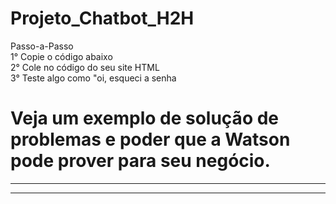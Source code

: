 # Projeto_Chatbot_H2H
Passo-a-Passo </br>
1° Copie o código abaixo</br>
2° Cole no código do seu site HTML</br>
3° Teste algo como "oi, esqueci a senha</br>
# Veja um exemplo de solução de problemas e poder que a Watson pode prover para seu negócio.
----------------------------------------------------------------------------
<script>
  window.watsonAssistantChatOptions = {
      integrationID: "284aa4c8-fa72-40dc-9fdf-9cd02114be2a", // The ID of this integration.
      region: "us-south", // The region your integration is hosted in.
      serviceInstanceID: "a8b3db24-85bb-4f75-a8e6-8c977e81fd36", // The ID of your service instance.
      onLoad: function(instance) { instance.render(); }
    };
  setTimeout(function(){
    const t=document.createElement('script');
    t.src="https://web-chat.global.assistant.watson.appdomain.cloud/versions/" + (window.watsonAssistantChatOptions.clientVersion || 'latest') + "/WatsonAssistantChatEntry.js"
    document.head.appendChild(t);
  });
</script>
----------------------------------------------------------------------------

